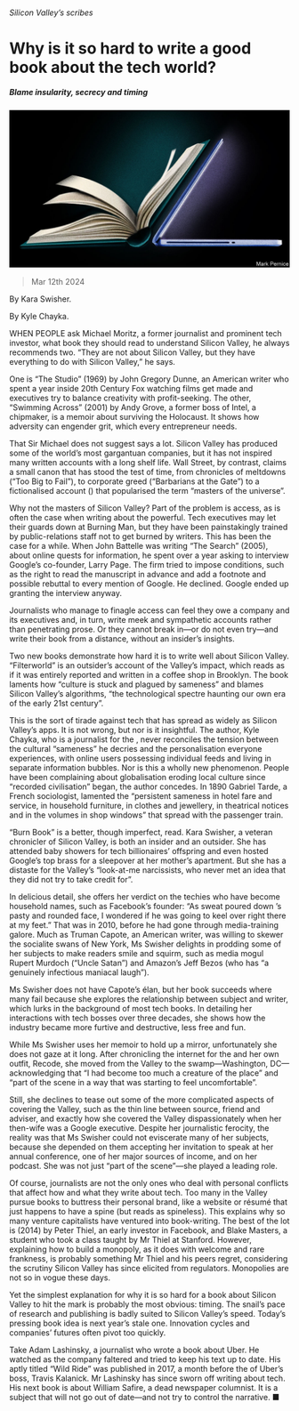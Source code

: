 ###### Silicon Valley’s scribes

# Why is it so hard to write a good book about the tech world? 

##### Blame insularity, secrecy and timing 

![image](images/20240316_CUD001.jpg) 

> Mar 12th 2024 

By Kara Swisher. 

By Kyle Chayka.

WHEN PEOPLE ask Michael Moritz, a former journalist and prominent tech investor, what book they should read to understand Silicon Valley, he always recommends two. “They are not about Silicon Valley, but they have everything to do with Silicon Valley,” he says. 

One is “The Studio” (1969) by John Gregory Dunne, an American writer who spent a year inside 20th Century Fox watching films get made and executives try to balance creativity with profit-seeking. The other, “Swimming Across” (2001) by Andy Grove, a former boss of Intel, a chipmaker, is a memoir about surviving the Holocaust. It shows how adversity can engender grit, which every entrepreneur needs.

That Sir Michael does not suggest  says a lot. Silicon Valley has produced some of the world’s most gargantuan companies, but it has not inspired many written accounts with a long shelf life. Wall Street, by contrast, claims a small canon that has stood the test of time, from chronicles of meltdowns (“Too Big to Fail”), to corporate greed (“Barbarians at the Gate”) to a fictionalised account () that popularised the term “masters of the universe”.

Why not the masters of Silicon Valley? Part of the problem is access, as is often the case when writing about the powerful. Tech executives may let their guards down at Burning Man, but they have been painstakingly trained by public-relations staff not to get burned by writers. This has been the case for a while. When John Battelle was writing “The Search” (2005), about online quests for information, he spent over a year asking to interview Google’s co-founder, Larry Page. The firm tried to impose conditions, such as the right to read the manuscript in advance and add a footnote and possible rebuttal to every mention of Google. He declined. Google ended up granting the interview anyway. 

Journalists who manage to finagle access can feel they owe a company and its executives and, in turn, write meek and sympathetic accounts rather than penetrating prose. Or they cannot break in—or do not even try—and write their book from a distance, without an insider’s insights. 

Two new books demonstrate how hard it is to write well about Silicon Valley. “Filterworld” is an outsider’s account of the Valley’s impact, which reads as if it was entirely reported and written in a coffee shop in Brooklyn. The book laments how “culture is stuck and plagued by sameness” and blames Silicon Valley’s algorithms, “the technological spectre haunting our own era of the early 21st century”. 

This is the sort of tirade against tech that has spread as widely as Silicon Valley’s apps. It is not wrong, but nor is it insightful. The author, Kyle Chayka, who is a journalist for the , never reconciles the tension between the cultural “sameness” he decries and the personalisation everyone experiences, with online users possessing individual feeds and living in separate information bubbles. Nor is this a wholly new phenomenon. People have been complaining about globalisation eroding local culture since “recorded civilisation” began, the author concedes. In 1890 Gabriel Tarde, a French sociologist, lamented the “persistent sameness in hotel fare and service, in household furniture, in clothes and jewellery, in theatrical notices and in the volumes in shop windows” that spread with the passenger train.

“Burn Book” is a better, though imperfect, read. Kara Swisher, a veteran chronicler of Silicon Valley, is both an insider and an outsider. She has attended baby showers for tech billionaires’ offspring and even hosted Google’s top brass for a sleepover at her mother’s apartment. But she has a distaste for the Valley’s “look-at-me narcissists, who never met an idea that they did not try to take credit for”. 

In delicious detail, she offers her verdict on the techies who have become household names, such as Facebook’s founder: “As sweat poured down ’s pasty and rounded face, I wondered if he was going to keel over right there at my feet.” That was in 2010, before he had gone through media-training galore. Much as Truman Capote, an American writer, was willing to skewer the socialite swans of New York, Ms Swisher delights in prodding some of her subjects to make readers smile and squirm, such as media mogul Rupert Murdoch (“Uncle Satan”) and Amazon’s Jeff Bezos (who has “a genuinely infectious maniacal laugh”).

Ms Swisher does not have Capote’s élan, but her book succeeds where many fail because she explores the relationship between subject and writer, which lurks in the background of most tech books. In detailing her interactions with tech bosses over three decades, she shows how the industry became more furtive and destructive, less free and fun. 

While Ms Swisher uses her memoir to hold up a mirror, unfortunately she does not gaze at it long. After chronicling the internet for the  and her own outfit, Recode, she moved from the Valley to the swamp—Washington, DC—acknowledging that “I had become too much a creature of the place” and “part of the scene in a way that was starting to feel uncomfortable”. 

Still, she declines to tease out some of the more complicated aspects of covering the Valley, such as the thin line between source, friend and adviser, and exactly how she covered the Valley dispassionately when her then-wife was a Google executive. Despite her journalistic ferocity, the reality was that Ms Swisher could not eviscerate many of her subjects, because she depended on them accepting her invitation to speak at her annual conference, one of her major sources of income, and on her podcast. She was not just “part of the scene”—she played a leading role. 

Of course, journalists are not the only ones who deal with personal conflicts that affect how and what they write about tech. Too many in the Valley pursue books to buttress their personal brand, like a website or résumé that just happens to have a spine (but reads as spineless). This explains why so many venture capitalists have ventured into book-writing. The best of the lot is  (2014) by Peter Thiel, an early investor in Facebook, and Blake Masters, a student who took a class taught by Mr Thiel at Stanford. However, explaining how to build a monopoly, as it does with welcome and rare frankness, is probably something Mr Thiel and his peers regret, considering the scrutiny Silicon Valley has since elicited from regulators. Monopolies are not so in vogue these days.

Yet the simplest explanation for why it is so hard for a book about Silicon Valley to hit the mark is probably the most obvious: timing. The snail’s pace of research and publishing is badly suited to Silicon Valley’s speed. Today’s pressing book idea is next year’s stale one. Innovation cycles and companies’ futures often pivot too quickly. 

Take Adam Lashinsky, a journalist who wrote a book about Uber. He watched as the company faltered and tried to keep his text up to date. His aptly titled “Wild Ride” was published in 2017, a month before the  of Uber’s boss, Travis Kalanick. Mr Lashinsky has since sworn off writing about tech. His next book is about William Safire, a dead newspaper columnist. It is a subject that will not go out of date—and not try to control the narrative. ■


